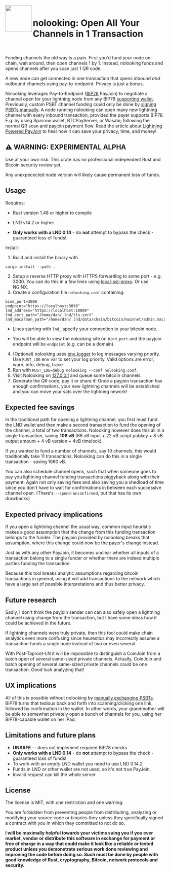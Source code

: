 <img align="left" style="height: 6em; width: 6em;" src="https://user-images.githubusercontent.com/8525467/201369193-f3e00fe8-e1a7-4524-b120-b7ab21ef4a57.svg">

# nolooking: Open All Your Channels in 1 Transaction

&nbsp;

Funding channels the old way is a pain. First you'd fund your node on-chain, wait around, then open channels 1 by 1. Instead, nolooking funds and opens channels after you scan just 1 QR code.

A new node can get connected in one transaction that opens inbound *and* outbound channels using pay-to-endpoint. Privacy is just a bonus.

Nolooking leverages Pay-to-Endpoint ([BIP78](https://github.com/bitcoin/bips/blob/master/bip-0078.mediawiki) PayJoin) to negotiate a channel open for your lightning node from any BIP78 [supporting wallet](https://en.bitcoin.it/wiki/PayJoin_adoption). Previously, custom PSBT channel funding could only be done by [signing PSBTs manually](https://github.com/lightningnetwork/lnd/blob/master/docs/psbt.md). A node running nolooking can open many new lightning channel with every inbound transaction, provided the payer supports BIP78. E.g. by using Sparrow wallet, BTCPayServer, or Wasabi; following the normal QR scan and payjoin payment flow. Read the article about [Lightning Powered PayJoin](https://chaincase.app/words/lightning-payjoin?ref=github) to hear how it can save your privacy, time, and money!

## ⚠️ WARNING: EXPERIMENTAL ALPHA

Use at your own risk. This crate has no professional independent Rust and Bitcoin security review yet.

Any unexpecected node version will likely cause permanent loss of funds.

## Usage

Requires:
* Rust version 1.48 or higher to compile
* LND v14.2 or higher

* **Only works with a LND 0.14** - do **not** attempt to bypass the check - guaranteed loss of funds!


Install:
1. Build and install the binary with
```
cargo install --path .
```
2. Setup a reverse HTTP proxy with HTTPS forwarding to some port - e.g. 3000.
   You can do this in a few lines using [local-ssl-proxy](https://www.storyblok.com/faq/setup-dev-server-https-proxy). Or use NGINX.
3. Create a configuration file `nolooking.conf` containing:
```
bind_port=3000
endpoint="https://localhost:3010"
lnd_address="https://localhost:10009"
lnd_cert_path="/home/dan/.lnd/tls.cert"
lnd_macaroon_path="/home/dan/.lnd/data/chain/bitcoin/mainnet/admin.macaroon"
```
   - Lines starting with `lnd_` specify your connection to your bitcoin node.

   - You will be able to view the nolooking site on `bind_port` and the payjoin endpoint will be `endpoint` (e.g. can be a domain).
4. (Optional) nolooking uses [env_logger](https://docs.rs/env_logger/latest/env_logger/) to log messages varying priority. Use `RUST_LOG` env var to set your log priority. Valid options are error, warn, info, debug, trace
5. Run with `RUST_LOG=debug nolooking --conf nolooking.conf`.
6. Visit Nolooking on [127.0.0.1](http://127.0.0.1:3000) and queue some bitcoin channels.
7. Generate the QR code, pay it or share it! Once a payjoin transaction has enough confirmations, your new lightning channels will be established and you can move your sats over the lightning nework!


## Expected fee savings

In the traditional path for opening a lightning channel, you first must fund the LND wallet and then make a second transaction to fund the opening of the channel, a total of two transactions.
Nolooking however does this all in a single transaction, saving **106 vB** (68 vB input + 22 vB script pubkey + 8 vB output amount + 4 vB version + 4vB timelock).

If you wanted to fund a number of channels, say 10 channels, this would traditionally take 11 transactions. Nolooking can do this in a single transaction - saving 1060 vB.

You can also schedule channel opens, such that when someone goes to pay you lightning channel funding transactions piggyback along with their payment. Again not only saving fees and also saving you a shedload of time since you don't have to wait for confirmations in between each successive channel open.
(There's `--spend-unconfirmed`, but that has its own drawbacks)

## Expected privacy implications

If you open a lightning channel the usual way, common input heuristic makes a good assumption that the change from this funding transaction belongs to the funder.
The payjoin provided by nolooking breaks that assumption, where this change could now be the payer's change instead.

Just as with any other PayJoin, it becomes unclear whether all inputs of a transaction belong to a single funder or whether there are indeed multiple parties funding the transaction.

Because this tool breaks analytic assumptions regarding bitcoin transactions in general, using it will add transactions to the network which have a large set of possible interpretations and thus better privacy.

## Future research
Sadly, I don't think the payjoin sender can can also safely open a lightning channel using change from the transaction, but I have some ideas how it could be achieved in the future.

If lightning channels were truly private, then this tool could make chain analytics even more confusing since heurestics may incorrectly assume a transaction funds a single node instead of two or even several.

With Post-Taproot-LN it will be impossible to distinguish a CoinJoin from a batch open of several same-sized private channels. Actually, CoinJoin and batch opening of several same-sized private channels could be one transaction. Good luck analyzing that!

## UX implications

All of this is possible without nolooking by [manually exchanging PSBTs](https://github.com/lightningnetwork/lnd/blob/master/docs/psbt.md).
BIP78 turns that tedious back and forth into scanning/clicking one link, followed by confirmation in the wallet.
In other words, your grandmother will be able to somewhat privately open a bunch of channels for you, using her BIP78-capable wallet on her iPad.

## Limitations and future plans

* **UNSAFE** -- does not implement required BIP78 checks
* **Only works with a LND 0.14** - do **not** attempt to bypass the check - guaranteed loss of funds!
* To work with an *empty* LND wallet you need to use LND 0.14.2
* Funds in LND or other wallet are not used, so it's not true PayJoin.
* Invalid request can kill the whole server

## License

The license is MIT, with one restriction and one warning:

You are forbidden from preventing people from distributing, analyzing or modifying your source code or binaries they unless they specifically signed a contract with you in which they committed to not do so.

**I will be maximally helpful towards your victims suing you if you ever market, vendor or distribute this software in exchange for payment or free of charge in a way that could make it look like a reliable or tested product unless you demonstrate serious work done reviewing and improving the code before doing so. Such must be done by people with good knowledge of Rust, cryptography, Bitcoin, network protocols and security.**
